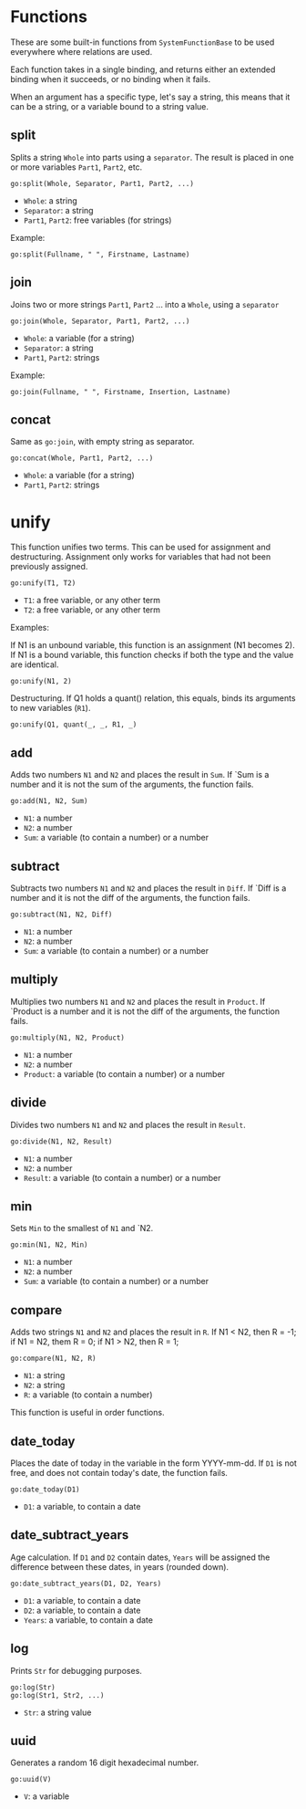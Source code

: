 # Functions

These are some built-in functions from `SystemFunctionBase` to be used everywhere where relations are used.

Each function takes in a single binding, and returns either an extended binding when it succeeds, or no binding when it fails.  

When an argument has a specific type, let's say a string, this means that it can be a string, or a variable bound to a string value.

## split

Splits a string `Whole` into parts using a `separator`. The result is placed in one or more variables `Part1`, `Part2`, etc.

    go:split(Whole, Separator, Part1, Part2, ...)
 
* `Whole`: a string
* `Separator`: a string
* `Part1`, `Part2`: free variables (for strings)

Example:

    go:split(Fullname, " ", Firstname, Lastname) 

## join

Joins two or more strings `Part1`, `Part2` ... into a `Whole`, using a `separator`

    go:join(Whole, Separator, Part1, Part2, ...)
 
* `Whole`: a variable (for a string)
* `Separator`: a string
* `Part1`, `Part2`: strings

Example:

    go:join(Fullname, " ", Firstname, Insertion, Lastname)
    
## concat

Same as `go:join`, with empty string as separator.

    go:concat(Whole, Part1, Part2, ...)

* `Whole`: a variable (for a string)
* `Part1`, `Part2`: strings
   
# unify
    
This function unifies two terms. This can be used for assignment and destructuring. Assignment only works for variables that had not been previously assigned.

    go:unify(T1, T2)
    
* `T1`: a free variable, or any other term
* `T2`: a free variable, or any other term

Examples:

If N1 is an unbound variable, this function is an assignment (N1 becomes 2).
If N1 is a bound variable, this function checks if both the type and the value are identical.

    go:unify(N1, 2)
    
Destructuring. If Q1 holds a quant() relation, this equals, binds its arguments to new variables (`R1`).
    
    go:unify(Q1, quant(_, _, R1, _)


## add

Adds two numbers `N1` and `N2` and places the result in `Sum`. If `Sum  is a number and it is not the sum of the arguments, the function fails.  

    go:add(N1, N2, Sum)
    
* `N1`: a number
* `N2`: a number
* `Sum`: a variable (to contain a number) or a number

## subtract

Subtracts two numbers `N1` and `N2` and places the result in `Diff`. If `Diff  is a number and it is not the diff of the arguments, the function fails.  

    go:subtract(N1, N2, Diff)
    
* `N1`: a number
* `N2`: a number
* `Sum`: a variable (to contain a number) or a number

## multiply

Multiplies two numbers `N1` and `N2` and places the result in `Product`. If `Product  is a number and it is not the diff of the arguments, the function fails.  

    go:multiply(N1, N2, Product)
    
* `N1`: a number
* `N2`: a number
* `Product`: a variable (to contain a number) or a number

## divide

Divides two numbers `N1` and `N2` and places the result in `Result`.

    go:divide(N1, N2, Result)

* `N1`: a number
* `N2`: a number
* `Result`: a variable (to contain a number) or a number

## min

Sets `Min` to the smallest of `N1` and `N2.  

    go:min(N1, N2, Min)
    
* `N1`: a number
* `N2`: a number
* `Sum`: a variable (to contain a number) or a number

## compare

Adds two strings `N1` and `N2` and places the result in `R`. If N1 < N2, then R = -1; if N1 = N2, them R = 0; if N1 > N2, then R = 1;  

    go:compare(N1, N2, R)
    
* `N1`: a string
* `N2`: a string
* `R`: a variable (to contain a number)

This function is useful in order functions.

## date_today

Places the date of today in the variable in the form YYYY-mm-dd. If `D1` is not free, and does not contain today's date, the function fails.

    go:date_today(D1)

* `D1`: a variable, to contain a date

## date_subtract_years

Age calculation. If `D1` and `D2` contain dates, `Years` will be assigned the difference between these dates, in years (rounded down).  

    go:date_subtract_years(D1, D2, Years)
    
* `D1`: a variable, to contain a date
* `D2`: a variable, to contain a date
* `Years`: a variable, to contain a date

## log

Prints `Str` for debugging purposes.

    go:log(Str)
    go:log(Str1, Str2, ...)
    
* `Str`: a string value

## uuid

Generates a random 16 digit hexadecimal number.

    go:uuid(V)

* `V`: a variable
